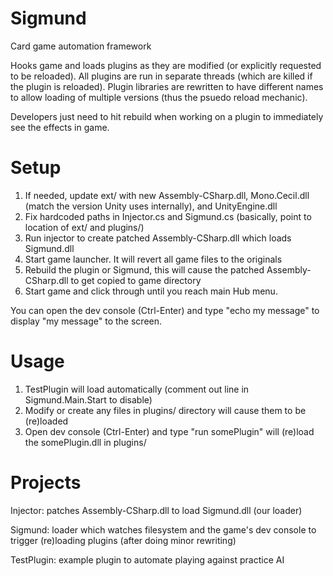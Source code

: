 Sigmund
=======
Card game automation framework

Hooks game and loads plugins as they are modified (or explicitly requested to be reloaded).
All plugins are run in separate threads (which are killed if the plugin is reloaded).
Plugin libraries are rewritten to have different names to allow loading of multiple versions (thus the psuedo reload mechanic).

Developers just need to hit rebuild when working on a plugin to immediately see the effects in game.


Setup
=====
 1. If needed, update ext/ with new Assembly-CSharp.dll, Mono.Cecil.dll (match the version Unity uses internally), and UnityEngine.dll
 2. Fix hardcoded paths in Injector.cs and Sigmund.cs (basically, point to location of ext/ and plugins/)
 3. Run injector to create patched Assembly-CSharp.dll which loads Sigmund.dll
 4. Start game launcher. It will revert all game files to the originals
 5. Rebuild the plugin or Sigmund, this will cause the patched Assembly-CSharp.dll to get copied to game directory
 6. Start game and click through until you reach main Hub menu.

You can open the dev console (Ctrl-Enter) and type "echo my message" to display "my message" to the screen.
 
Usage
=====
 1. TestPlugin will load automatically (comment out line in Sigmund.Main.Start to disable)
 2. Modify or create any files in plugins/ directory will cause them to be (re)loaded
 3. Open dev console (Ctrl-Enter) and type "run somePlugin" will (re)load the somePlugin.dll in plugins/

Projects
========
Injector: patches Assembly-CSharp.dll to load Sigmund.dll (our loader)

Sigmund: loader which watches filesystem and the game's dev console to trigger (re)loading plugins (after doing minor rewriting)

TestPlugin: example plugin to automate playing against practice AI
